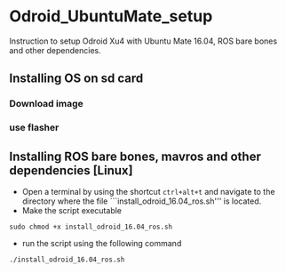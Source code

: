 # Odroid_UbuntuMate_setup
Instruction to setup Odroid Xu4 with Ubuntu Mate 16.04, ROS bare bones and other dependencies.

## Installing OS on sd card
### Download image
### use flasher

## Installing ROS bare bones, mavros and other dependencies [Linux]
* Open a terminal by using the shortcut ``` ctrl+alt+t ``` and navigate to the directory where the file ```install_odroid_16.04_ros.sh''' is located.
* Make the script executable 
```
sudo chmod +x install_odroid_16.04_ros.sh
```
* run the script using the following command
```
./install_odroid_16.04_ros.sh
```

